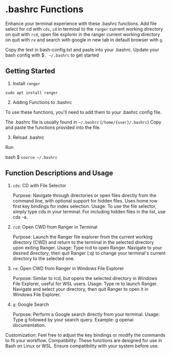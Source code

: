 # .bashrc Functions

Enhance your terminal experience with these .bashrc functions. 
Add file select for cd with `cds`, `cd` in terminal to the `ranger` current working directory on quit with `rcd`, open file explorer in the ranger current working directory on quit with `re` and search with google in new tab in default browser with `g`.


Copy the text in bash-config.txt and paste into your .bashrc.  Update your bash config with $`. ~/.bashrc` to get started 

## Getting Started

1. Install `ranger`

`sudo apt install ranger`

2. Adding Functions to .bashrc

To use these functions, you'll need to add them to your .bashrc config file.

The .bashrc file is usually found in `~/.bashrc` (`/home/{user}/.bashrc`) 
Copy and paste the functions provided into the file.

3. Reload .bashrc 

Run

bash
$ `source ~/.bashrc`

## Function Descriptions and Usage
1. `cds`: CD with File Selector

    Purpose: Navigate through directories or open files directly from the command line, with optional support for hidden files. Uses home row first key bindings for index selection. 
    Usage:
        To use the file selector, simply type cds in your terminal.
        For including hidden files in the list, use cds -a.

2. `rcd`: Open CWD from Ranger in Terminal

    Purpose: Launch the Ranger file explorer from the current working directory (CWD) and return to the terminal in the selected directory upon exiting Ranger.
    Usage:
        Type rcd to open Ranger. Navigate to your desired directory, then quit Ranger (:q) to change your terminal's current directory to the selected one.

3. `re`: Open CWD from Ranger in Windows File Explorer

    Purpose: Similar to rcd, but opens the selected directory in Windows File Explorer, useful for WSL users.
    Usage:
        Type re to launch Ranger. Navigate and select your directory, then quit Ranger to open it in Windows File Explorer.

4. `g`: Google Search

    Purpose: Perform a Google search directly from your terminal.
    Usage:
        Type g followed by your search query. Example: g openai documentation.


Customization: Feel free to adjust the key bindings or modify the commands to fit your workflow.
Compatibility: These functions are designed for use in Bash on Linux or WSL. Ensure compatibility with your system before use.

